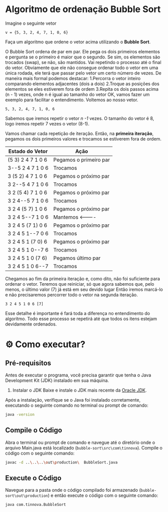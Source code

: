 # Algoritmo de ordenação Bubble Sort
Imagine o seguinte vetor

```
v = {5, 3, 2, 4, 7, 1, 0, 6}
```

Faça um algoritmo que ordene o vetor acima utilizando o **Bubble Sort**.

O Bubble Sort ordena de par em par. Ele pega os dois primeiros elementos e pergunta se o primeiro é maior que o segundo. 
Se sim, os elementos são trocados (swap), se não, são mantidos. Vai repetindo o processo até o final do vetor.
Obviamente que ele não consegue ordenar todo o vetor em uma única rodada, ele terá que passar pelo vetor um certo número de vezes.
De maneira mais formal podemos destacar:
1.Percorra o vetor inteiro comparando elementos adjacentes (dois a dois)
2.Troque as posições dos elementos se eles estiverem fora de ordem
3.Repita os dois passos acima (n - 1) vezes, onde n é igual ao tamanho do vetor
OK, vamos fazer um exemplo para facilitar o entendimento. Voltemos ao nosso vetor.
```
5, 3, 2, 4, 7, 1, 0, 6
```

Sabemos que iremos repetir o vetor *n -1* vezes. O tamanho do vetor é 8, logo iremos repetir 7 vezes o vetor (8-1).

Vamos chamar cada repetição de iteração. Então, na **primeira iteração**, pegamos os dois primeiros valores e trocamos se estiverem fora de ordem.

| Estado do Vetor      | Ação                              |
|----------------------|----------------------------------|
| (5 3) 2 4 7 1 0 6   | Pegamos o primeiro par          |
| 3--5 2 4 7 1 0 6    | Trocamos                         |
| 3 (5 2) 4 7 1 0 6   | Pegamos o próximo par           |
| 3 2--5 4 7 1 0 6    | Trocamos                         |
| 3 2 (5 4) 7 1 0 6   | Pegamos o próximo par           |
| 3 2 4--5 7 1 0 6    | Trocamos                         |
| 3 2 4 (5 7) 1 0 6   | Pegamos o próximo par           |
| 3 2 4 5--7 1 0 6    | Mantemos <----                   |
| 3 2 4 5 (7 1) 0 6   | Pegamos o próximo par           |
| 3 2 4 5 1--7 0 6    | Trocamos                         |
| 3 2 4 5 1 (7 0) 6   | Pegamos o próximo par           |
| 3 2 4 5 1 0--7 6    | Trocamos                         |
| 3 2 4 5 1 0 (7 6)   | Pegamos último par              |
| 3 2 4 5 1 0 6--7    | Trocamos                         |

Chegamos ao fim da primeira iteração e, como dito, não foi suficiente para ordenar o vetor.
Teremos que reiniciar, só que agora sabemos que, pelo menos, o último valor (7) já está em seu devido lugar
Então iremos marcá-lo e não precisaremos percorrer todo o vetor na segunda iteração. 
```
3 2 4 5 1 0	6 [7]
```

Esse detalhe é importante é fará toda a diferença no entendimento do algoritmo.
Todo esse processo se repetirá até que todos os itens estejam devidamente ordenados.

# ⚙ Como executar?

## Pré-requisitos

Antes de executar o programa, você precisa garantir que tenha o Java Development Kit (JDK) instalado em sua máquina.

1. Instalar o JDK
Baixe e instale o JDK mais recente da [Oracle JDK](https://www.oracle.com/java/technologies/downloads/).

Após a instalação, verifique se o Java foi instalado corretamente, executando o seguinte comando no terminal ou prompt de comando:

```bash
java -version
```

## Compile o Código
Abra o terminal ou prompt de comando e navegue até o diretório onde o arquivo Main.java está localizado (`bubble-sort\src\com\tinnova`). Compile o código com o seguinte comando:

```bash
javac -d ..\..\..\out\production\  BubbleSort.java
```

## Execute o Código
Navegue para a pasta onde o código compilado foi armazenado (`bubble-sort\out\production`) e então execute o código com o seguinte comando:

```bash
java com.tinnova.BubbleSort
```